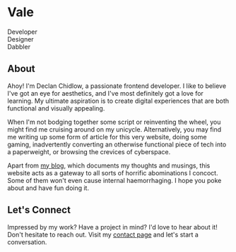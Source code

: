 <div id="puddle-container"></div>

<div id="hero">
    <div id="herotext">
        <h1>Vale</h1>
        Developer<br>
        Designer<br>
        Dabbler
    </div>
</div>

<div id="landingbody">

## About

Ahoy! I'm Declan Chidlow, a passionate frontend developer. I like to believe I've got an eye for aesthetics, and I've most definitely got a love for learning. My ultimate aspiration is to create digital experiences that are both functional and visually appealing.

When I'm not bodging together some script or reinventing the wheel, you might find me cruising around on my unicycle. Alternatively, you may find me writing up some form of article for this very website, doing some gaming, inadvertently converting an otherwise functional piece of tech into a paperweight, or browsing the crevices of cyberspace.

Apart from [my blog](/blog), which documents my thoughts and musings, this website acts as a gateway to all sorts of horrific abominations I concoct. Some of them won't even cause internal haemorrhaging. I hope you poke about and have fun doing it.

## Let's Connect

Impressed by my work? Have a project in mind? I'd love to hear about it! Don't hesitate to reach out. Visit my [contact page](/contact) and let's start a conversation.

</div>

<script>
if (!window.matchMedia('(prefers-reduced-motion: reduce)').matches) {
    const script = document.createElement('script');
    script.src = "/scripts/puddle.js";
    script.onload = function() {
        const puddle = new Puddle("#puddle-container");
        puddle.setNodeStyle("ascii");
    };
    document.body.appendChild(script);
}
</script>
